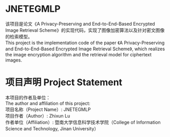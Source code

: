 # JNETEGMLP
该项目是论文《A Privacy-Preserving and End-to-End-Based Encrypted Image Retrieval Scheme》的实现代码，实现了图像加密算法以及针对密文图像的检索模型。<br/>
This project is the implementation code of the paper 《A Privacy-Preserving and End-to-End-Based Encrypted Image Retrieval Scheme》, which realizes the image encryption algorithm and the retrieval model for ciphertext images.
# 项目声明 Project Statement
本项目的作者及单位：<br/>
The author and affiliation of this project: <br/>
项目名称（Project Name）: JNETEGMLP <br/>
项目作者（Author）: Zhixun Lu <br/>
作者单位（Affiliation）: 暨南大学信息科学技术学院（College of Information Science and Technology, Jinan University）
